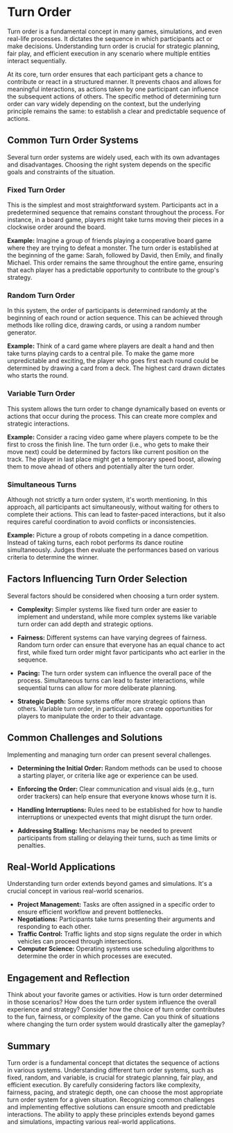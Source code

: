 # Turn Order

Turn order is a fundamental concept in many games, simulations, and even real-life processes. It dictates the sequence in which participants act or make decisions. Understanding turn order is crucial for strategic planning, fair play, and efficient execution in any scenario where multiple entities interact sequentially.

At its core, turn order ensures that each participant gets a chance to contribute or react in a structured manner. It prevents chaos and allows for meaningful interactions, as actions taken by one participant can influence the subsequent actions of others. The specific method of determining turn order can vary widely depending on the context, but the underlying principle remains the same: to establish a clear and predictable sequence of actions.

## Common Turn Order Systems

Several turn order systems are widely used, each with its own advantages and disadvantages. Choosing the right system depends on the specific goals and constraints of the situation.

### Fixed Turn Order

This is the simplest and most straightforward system. Participants act in a predetermined sequence that remains constant throughout the process. For instance, in a board game, players might take turns moving their pieces in a clockwise order around the board.

**Example:** Imagine a group of friends playing a cooperative board game where they are trying to defeat a monster. The turn order is established at the beginning of the game: Sarah, followed by David, then Emily, and finally Michael. This order remains the same throughout the entire game, ensuring that each player has a predictable opportunity to contribute to the group's strategy.

### Random Turn Order

In this system, the order of participants is determined randomly at the beginning of each round or action sequence. This can be achieved through methods like rolling dice, drawing cards, or using a random number generator.

**Example:** Think of a card game where players are dealt a hand and then take turns playing cards to a central pile. To make the game more unpredictable and exciting, the player who goes first each round could be determined by drawing a card from a deck. The highest card drawn dictates who starts the round.

### Variable Turn Order

This system allows the turn order to change dynamically based on events or actions that occur during the process. This can create more complex and strategic interactions.

**Example:** Consider a racing video game where players compete to be the first to cross the finish line. The turn order (i.e., who gets to make their move next) could be determined by factors like current position on the track. The player in last place might get a temporary speed boost, allowing them to move ahead of others and potentially alter the turn order.

### Simultaneous Turns

Although not strictly a turn order system, it's worth mentioning. In this approach, all participants act simultaneously, without waiting for others to complete their actions. This can lead to faster-paced interactions, but it also requires careful coordination to avoid conflicts or inconsistencies.

**Example:** Picture a group of robots competing in a dance competition. Instead of taking turns, each robot performs its dance routine simultaneously. Judges then evaluate the performances based on various criteria to determine the winner.

## Factors Influencing Turn Order Selection

Several factors should be considered when choosing a turn order system.

*   **Complexity:** Simpler systems like fixed turn order are easier to implement and understand, while more complex systems like variable turn order can add depth and strategic options.

*   **Fairness:** Different systems can have varying degrees of fairness. Random turn order can ensure that everyone has an equal chance to act first, while fixed turn order might favor participants who act earlier in the sequence.

*   **Pacing:** The turn order system can influence the overall pace of the process. Simultaneous turns can lead to faster interactions, while sequential turns can allow for more deliberate planning.

*   **Strategic Depth:** Some systems offer more strategic options than others. Variable turn order, in particular, can create opportunities for players to manipulate the order to their advantage.

## Common Challenges and Solutions

Implementing and managing turn order can present several challenges.

*   **Determining the Initial Order:** Random methods can be used to choose a starting player, or criteria like age or experience can be used.

*   **Enforcing the Order:** Clear communication and visual aids (e.g., turn order trackers) can help ensure that everyone knows whose turn it is.

*   **Handling Interruptions:** Rules need to be established for how to handle interruptions or unexpected events that might disrupt the turn order.

*   **Addressing Stalling:** Mechanisms may be needed to prevent participants from stalling or delaying their turns, such as time limits or penalties.

## Real-World Applications

Understanding turn order extends beyond games and simulations. It's a crucial concept in various real-world scenarios.

*   **Project Management:** Tasks are often assigned in a specific order to ensure efficient workflow and prevent bottlenecks.
*   **Negotiations:** Participants take turns presenting their arguments and responding to each other.
*   **Traffic Control:** Traffic lights and stop signs regulate the order in which vehicles can proceed through intersections.
*   **Computer Science:** Operating systems use scheduling algorithms to determine the order in which processes are executed.

## Engagement and Reflection

Think about your favorite games or activities. How is turn order determined in those scenarios? How does the turn order system influence the overall experience and strategy? Consider how the choice of turn order contributes to the fun, fairness, or complexity of the game. Can you think of situations where changing the turn order system would drastically alter the gameplay?

## Summary

Turn order is a fundamental concept that dictates the sequence of actions in various systems. Understanding different turn order systems, such as fixed, random, and variable, is crucial for strategic planning, fair play, and efficient execution. By carefully considering factors like complexity, fairness, pacing, and strategic depth, one can choose the most appropriate turn order system for a given situation. Recognizing common challenges and implementing effective solutions can ensure smooth and predictable interactions. The ability to apply these principles extends beyond games and simulations, impacting various real-world applications.
